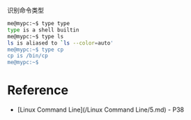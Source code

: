 识别命令类型


```bash
me@mypc:~$ type type
type is a shell builtin
me@mypc:~$ type ls
ls is aliased to `ls --color=auto'
me@mypc:~$ type cp
cp is /bin/cp
me@mypc:~$ 
```

# Reference

- [Linux Command Line](/Linux Command Line/5.md) - P38